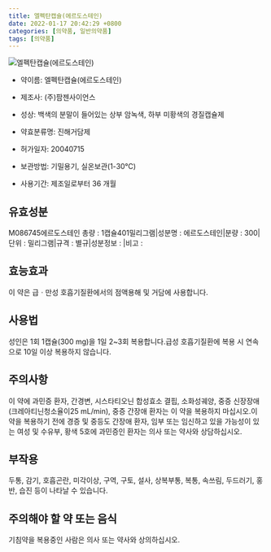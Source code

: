 ```yaml
---
title: 엘펙탄캡슐(에르도스테인)
date: 2022-01-17 20:42:29 +0800
categories: [의약품, 일반의약품]
tags: [의약품]
---
```

![엘펙탄캡슐(에르도스테인)](https://nedrug.mfds.go.kr/pbp/cmn/itemImageDownload/151369816808400050)

- 약이름: 엘펙탄캡슐(에르도스테인)
- 제조사: (주)팜젠사이언스
- 성상: 백색의 분말이 들어있는 상부 암녹색, 하부 미황색의 경질캡슐제
- 약효분류명: 진해거담제
- 허가일자: 20040715
- 보관방법: 기밀용기, 실온보관(1-30℃)


- 사용기간: 제조일로부터 36 개월
## 유효성분
M086745에르도스테인
총량 : 1캡슐401밀리그램|성분명 : 에르도스테인|분량 : 300|단위 : 밀리그램|규격 : 별규|성분정보 : |비고 :
## 효능효과
이 약은 급ㆍ만성 호흡기질환에서의 점액용해 및 거담에 사용합니다.
## 사용법
성인은 1회 1캡슐(300 mg)을 1일 2~3회 복용합니다.급성 호흡기질환에 복용 시 연속으로 10일 이상 복용하지 않습니다.
## 주의사항
이 약에 과민증 환자, 간경변, 시스타티오닌 합성효소 결핍, 소화성궤양, 중증 신장장애(크레아티닌청소율이25 mL/min), 중증 간장애 환자는 이 약을 복용하지 마십시오.이 약을 복용하기 전에 경증 및 중등도 간장애 환자, 임부 또는 임신하고 있을 가능성이 있는 여성 및 수유부, 황색 5호에 과민증인 환자는 의사 또는 약사와 상담하십시오.
## 부작용
두통, 감기, 호흡곤란, 미각이상, 구역, 구토, 설사, 상복부통, 복통, 속쓰림, 두드러기, 홍반, 습진 등이 나타날 수 있습니다.
## 주의해야 할 약 또는 음식
기침약을 복용중인 사람은 의사 또는 약사와 상의하십시오.
